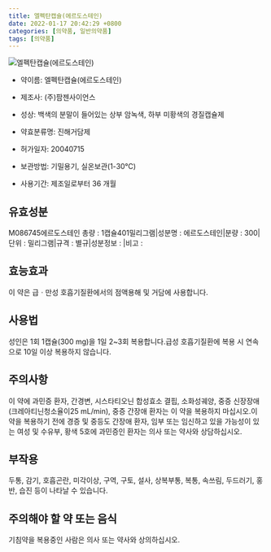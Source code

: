 ```yaml
---
title: 엘펙탄캡슐(에르도스테인)
date: 2022-01-17 20:42:29 +0800
categories: [의약품, 일반의약품]
tags: [의약품]
---
```

![엘펙탄캡슐(에르도스테인)](https://nedrug.mfds.go.kr/pbp/cmn/itemImageDownload/151369816808400050)

- 약이름: 엘펙탄캡슐(에르도스테인)
- 제조사: (주)팜젠사이언스
- 성상: 백색의 분말이 들어있는 상부 암녹색, 하부 미황색의 경질캡슐제
- 약효분류명: 진해거담제
- 허가일자: 20040715
- 보관방법: 기밀용기, 실온보관(1-30℃)


- 사용기간: 제조일로부터 36 개월
## 유효성분
M086745에르도스테인
총량 : 1캡슐401밀리그램|성분명 : 에르도스테인|분량 : 300|단위 : 밀리그램|규격 : 별규|성분정보 : |비고 :
## 효능효과
이 약은 급ㆍ만성 호흡기질환에서의 점액용해 및 거담에 사용합니다.
## 사용법
성인은 1회 1캡슐(300 mg)을 1일 2~3회 복용합니다.급성 호흡기질환에 복용 시 연속으로 10일 이상 복용하지 않습니다.
## 주의사항
이 약에 과민증 환자, 간경변, 시스타티오닌 합성효소 결핍, 소화성궤양, 중증 신장장애(크레아티닌청소율이25 mL/min), 중증 간장애 환자는 이 약을 복용하지 마십시오.이 약을 복용하기 전에 경증 및 중등도 간장애 환자, 임부 또는 임신하고 있을 가능성이 있는 여성 및 수유부, 황색 5호에 과민증인 환자는 의사 또는 약사와 상담하십시오.
## 부작용
두통, 감기, 호흡곤란, 미각이상, 구역, 구토, 설사, 상복부통, 복통, 속쓰림, 두드러기, 홍반, 습진 등이 나타날 수 있습니다.
## 주의해야 할 약 또는 음식
기침약을 복용중인 사람은 의사 또는 약사와 상의하십시오.
